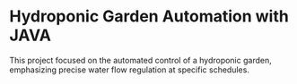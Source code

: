 # Hydroponic Garden Automation with JAVA

This project focused on the automated control of a hydroponic garden, emphasizing precise water flow regulation at specific schedules.
